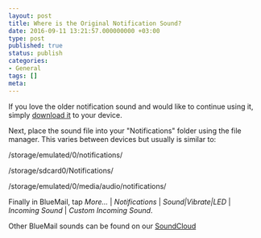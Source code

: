```yaml
---
layout: post
title: Where is the Original Notification Sound?
date: 2016-09-11 13:21:57.000000000 +03:00
type: post
published: true
status: publish
categories:
- General
tags: []
meta:
---
```


If you love the older notification sound and would like to continue using it, simply <a href="//soundcloud.com/bluemail_app/incoming-mail">download it</a> to your device.</p>
Next, place the sound file into your "Notifications" folder using the file manager. This varies between devices but usually is similar to:</p>
/storage/emulated/0/notifications/

/storage/sdcard0/Notifications/

/storage/emulated/0/media/audio/notifications/

Finally in BlueMail, tap *More...* \| *Notifications* \| *Sound\|Vibrate\|LED* \| *Incoming Sound* \| *Custom Incoming Sound*.

Other BlueMail sounds can be found on our [SoundCloud](https://soundcloud.com/bluemail_app)